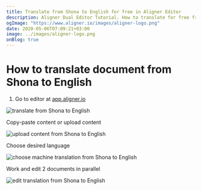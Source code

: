 ```yaml
---
title: Translate from Shona to English for free in Aligner Editor
description: Aligner Dual Editor Tutorial. How to translate for free from Shona to English. Aligner is multilingual document management platform. 
ogImage: "https://www.aligner.io/images/aligner-logo.png"
date: 2020-05-06T07:09:21+03:00
image: ../images/aligner-logo.png
onBlog: true
---
```


# How to translate document from Shona to English

1. Go to editor at [app.aligner.io](https://app.aligner.io "Aligner App web page")

![translate from Shona to English](../aligner-blank-editor.png "translate from Shona to English")

Copy-paste content or upload content

![upload content from Shona to English](../aligner-uploaded-document.png "upload content from Shona to English")

Choose desired language

![choose machine translation from Shona to English](../aligner-language-dropdown.png "choose machine translation from Shona to English")

Work and edit 2 documents in parallel

![edit translation from Shona to English](../aligner-double-sitded-editor.png "edit translation from Shona to English")

